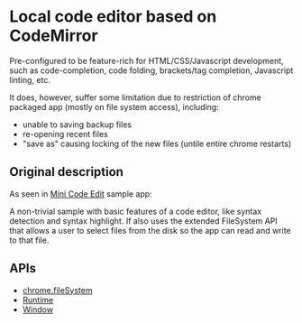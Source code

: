 # Local code editor based on CodeMirror

Pre-configured to be feature-rich for HTML/CSS/Javascript development, such as code-completion, code folding, brackets/tag completion, Javascript linting, etc.

It does, however, suffer some limitation due to restriction of chrome packaged app (mostly on file system access), including:

* unable to saving backup files
* re-opening recent files
* "save as" causing locking of the new files (untile entire chrome restarts)

## Original description

As seen in [Mini Code Edit](https://github.com/GoogleChrome/chrome-app-samples/tree/master/mini-code-edit) sample app: 

A non-trivial sample with basic features of a code editor, like syntax detection and syntax highlight. If also uses the extended FileSystem API that allows a user to select files from the disk so the app can read and write to that file.

## APIs

* [chrome.fileSystem](http://developer.chrome.com/trunk/apps/fileSystem.html)
* [Runtime](http://developer.chrome.com/trunk/apps/app.runtime.html)
* [Window](http://developer.chrome.com/trunk/apps/app.window.html)

